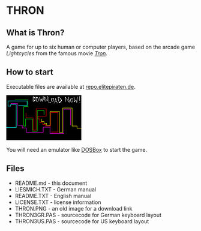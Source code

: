 # THRON

## What is Thron?

A game for up to six human or computer players, based on the arcade game _Lightcycles_ from the famous movie _[Tron](https://www.imdb.com/title/tt0084827/)_.

## How to start

Executable files are available at [repo.elitepiraten.de](http://repo.elitepiraten.de/thron3.zip).

[![download now: Thron](THRON.PNG)](http://repo.elitepiraten.de/thron3.zip)

You will need an emulator like [DOSBox](https://www.dosbox.com) to start the game.

## Files

* README.md - this document
* LIESMICH.TXT - German manual
* README.TXT - English manual
* LICENSE.TXT - license information
* THRON.PNG - an old image for a download link
* THRON3GR.PAS - sourcecode for German keyboard layout
* THRON3US.PAS - sourcecode for US keyboard layout
